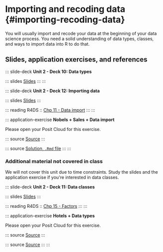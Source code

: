 # Importing and recoding data {#importing-recoding-data}

You will usually import and recode your data at the beginning of your data science process.
You need a solid understanding of data types, classes, and ways to import data into R to do that.

## Slides, application exercises, and references

::: slide-deck
**Unit 2 - Deck 10: Data types**

::: slides
[Slides](https://coding-intro.github.io/R_Intro_2024_02/slides/u2-d10-data-types/u2-d10-data-types.html#1)
:::
:::

::: slide-deck
**Unit 2 - Deck 12: Importing data**

::: slides
[Slides](https://coding-intro.github.io/R_Intro_2024_02/slides/u2-d12-data-import/u2-d12-data-import.html#1)
:::

::: reading
R4DS :: [Chp 11 - Data import](https://r4ds.had.co.nz/data-import.html)
:::
:::

::: application-exercise
**Nobels + Sales + Data import**

Please open your Posit Cloud for this exercise.

::: source
[Source](https://github.com/coding-intro/R_Intro_2024_02/blob/master/docs/application-exercises/ae-06-nobels-sales-dataimport/nobels-csv.Rmd)
:::

::: source
[Solution, `.Rmd` file](https://github.com/coding-intro/R_Intro_2024_02/blob/master/docs/application-exercises/ae-06-nobels-sales-dataimport/nobels-csv-solution.Rmd)
:::
:::

<!-- ::: source -->

<!-- [Source](https://github.com/lukas-jue/intro-tidyverse-2023-january/blob/master/docs/application-exercises/ae-06-nobels-sales-dataimport/sales-excel.Rmd) -->

<!-- ::: -->

### Additional material not covered in class

We will not cover this unit due to time constraints.
Study the slides and the application exercise if you're interested in data classes.

::: slide-deck
**Unit 2 - Deck 11: Data classes**

::: slides
[Slides](https://coding-intro.github.io/R_Intro_2024_02/slides/u2-d11-data-classes/u2-d11-data-classes.html#1)
:::

::: reading
R4DS :: [Chp 15 - Factors](https://r4ds.had.co.nz/factors.html)
:::
:::

::: application-exercise
**Hotels + Data types**

Please open your Posit Cloud for this exercise.

::: source
[Source](https://github.com/coding-intro/R_Intro_2024_02/blob/master/docs/application-exercises/ae-05-hotels-datatypes/hotels-forcats.Rmd)
:::

::: source
[Source](https://github.com/coding-intro/R_Intro_2024_02/blob/master/docs/application-exercises/ae-05-hotels-datatypes/type-coercion.Rmd)
:::
:::
